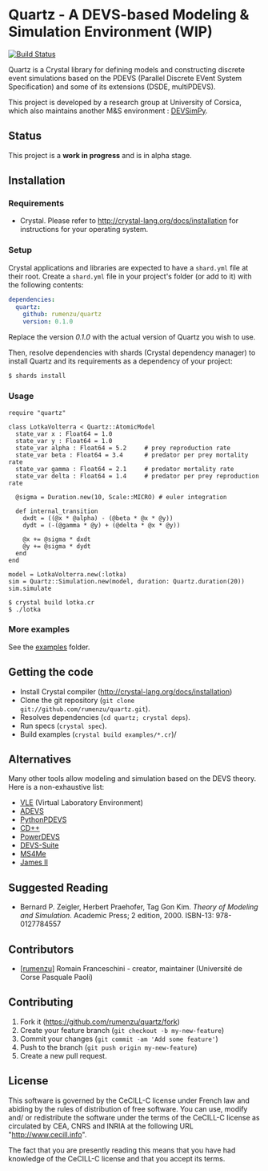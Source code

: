 # Quartz - A DEVS-based Modeling & Simulation Environment (WIP)

[![Build Status](https://travis-ci.org/rumenzu/quartz.svg?branch=master)](https://travis-ci.org/rumenzu/quartz)

Quartz is a Crystal library for defining models and constructing discrete
event simulations based on the PDEVS (Parallel Discrete EVent System Specification) and
some of its extensions (DSDE, multiPDEVS).

This project is developed by a research group at University of Corsica, which
also maintains another M&S environment :
[DEVSimPy](https://github.com/capocchi/DEVSimPy).

## Status

This project is a **work in progress** and is in alpha stage.

## Installation

### Requirements

* Crystal. Please refer to <http://crystal-lang.org/docs/installation> for
  instructions for your operating system.

### Setup

Crystal applications and libraries are expected to have a `shard.yml` file
at their root. Create a `shard.yml` file in your project's folder (or add to it) with the following contents:

```yaml
dependencies:
  quartz:
    github: rumenzu/quartz
    version: 0.1.0
```

Replace the version *0.1.0* with the actual version of Quartz you wish to use.

Then, resolve dependencies with shards (Crystal dependency manager) to install Quartz and its requirements as a dependency of your project:

```
$ shards install
```

### Usage

```crystal
require "quartz"

class LotkaVolterra < Quartz::AtomicModel
  state_var x : Float64 = 1.0
  state_var y : Float64 = 1.0
  state_var alpha : Float64 = 5.2     # prey reproduction rate
  state_var beta : Float64 = 3.4      # predator per prey mortality rate
  state_var gamma : Float64 = 2.1     # predator mortality rate
  state_var delta : Float64 = 1.4     # predator per prey reproduction rate

  @sigma = Duration.new(10, Scale::MICRO) # euler integration

  def internal_transition
    dxdt = ((@x * @alpha) - (@beta * @x * @y))
    dydt = (-(@gamma * @y) + (@delta * @x * @y))

    @x += @sigma * dxdt
    @y += @sigma * dydt
  end
end

model = LotkaVolterra.new(:lotka)
sim = Quartz::Simulation.new(model, duration: Quartz.duration(20))
sim.simulate
```

```
$ crystal build lotka.cr
$ ./lotka
```

### More examples

See the [examples](examples) folder.

## Getting the code

- Install Crystal compiler (<http://crystal-lang.org/docs/installation>)
- Clone the git repository (`git clone git://github.com/rumenzu/quartz.git`).
- Resolves dependencies (`cd quartz; crystal deps`).
- Run specs (`crystal spec`).
- Build examples (`crystal build examples/*.cr`)/

## Alternatives

Many other tools allow modeling and simulation based on the DEVS theory. Here is a non-exhaustive list:
- [VLE](http://www.vle-project.org) (Virtual Laboratory Environment)
- [ADEVS](http://web.ornl.gov/~1qn/adevs/)
- [PythonPDEVS](http://msdl.cs.mcgill.ca/projects/DEVS/PythonPDEVS)
- [CD++](http://cell-devs.sce.carleton.ca/mediawiki/index.php/Main_Page)
- [PowerDEVS](https://sourceforge.net/projects/powerdevs/)
- [DEVS-Suite](http://acims.asu.edu/software/devs-suite/)
- [MS4Me](http://www.ms4systems.com)
- [James II](http://jamesii.informatik.uni-rostock.de/jamesii.org/)

## Suggested Reading

* Bernard P. Zeigler, Herbert Praehofer, Tag Gon Kim. *Theory of Modeling and Simulation*. Academic Press; 2 edition, 2000. ISBN-13: 978-0127784557

## Contributors

- [[rumenzu]](https://github.com/[rumenzu]) Romain Franceschini - creator, maintainer (Université de Corse Pasquale Paoli)

## Contributing

1. Fork it (https://github.com/rumenzu/quartz/fork)
2. Create your feature branch (`git checkout -b my-new-feature`)
3. Commit your changes (`git commit -am 'Add some feature'`)
4. Push to the branch (`git push origin my-new-feature`)
5. Create a new pull request.

## License

This software is governed by the CeCILL-C license under French law and
abiding by the rules of distribution of free software.  You can use,
modify and/ or redistribute the software under the terms of the CeCILL-C
license as circulated by CEA, CNRS and INRIA at the following URL
"http://www.cecill.info".

The fact that you are presently reading this means that you have had
knowledge of the CeCILL-C license and that you accept its terms.
